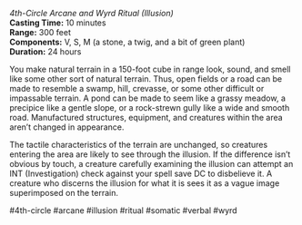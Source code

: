 *4th-Circle Arcane and Wyrd Ritual (Illusion)*  
**Casting Time:** 10 minutes  
**Range:** 300 feet  
**Components:** V, S, M (a stone, a twig, and a bit of green plant)  
**Duration:** 24 hours

You make natural terrain in a 150-foot cube in range look, sound, and smell like some other sort of natural terrain. Thus, open fields or a road can be made to resemble a swamp, hill, crevasse, or some other difficult or impassable terrain. A pond can be made to seem like a grassy meadow, a precipice like a gentle slope, or a rock-strewn gully like a wide and smooth road. Manufactured structures, equipment, and creatures within the area aren’t changed in appearance.

The tactile characteristics of the terrain are unchanged, so creatures entering the area are likely to see through the illusion. If the difference isn’t obvious by touch, a creature carefully examining the illusion can attempt an INT (Investigation) check against your spell save DC to disbelieve it. A creature who discerns the illusion for what it is sees it as a vague image superimposed on the terrain.

#4th-circle #arcane #illusion #ritual #somatic #verbal #wyrd
